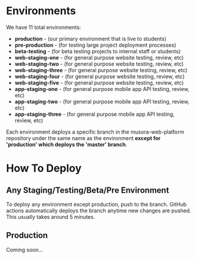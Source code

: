 # Environments

We have 11 total environments:
- **production** - (our primary environment that is live to students)
- **pre-production** - (for testing large project deployment processes)
- **beta-testing** - (for beta testing projects to internal staff or students)
- **web-staging-one** - (for general purpose website testing, review, etc)
- **web-staging-two** - (for general purpose website testing, review, etc)
- **web-staging-three** - (for general purpose website testing, review, etc)
- **web-staging-four** - (for general purpose website testing, review, etc)
- **web-staging-five** - (for general purpose website testing, review, etc)
- **app-staging-one** - (for general purpose mobile app API testing, review, etc)
- **app-staging-two** - (for general purpose mobile app API testing, review, etc)
- **app-staging-three** - (for general purpose mobile app API testing, review, etc)

Each environment deploys a specific branch in the musora-web-platform repository under the same name as the environment 
**except for 'production' which deploys the 'master' branch**.

# How To Deploy

## Any Staging/Testing/Beta/Pre Environment
To deploy any environment except production, push to the branch. GitHub actions automatically deploys the branch
anytime new changes are pushed. This usually takes around 5 minutes.

## Production
Coming soon...
